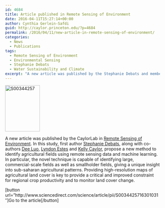 ```yaml
---
id: 4684
title: Article published in Remote Sensing of Environment
date: 2016-04-11T15:27:14+00:00
author: Cynthia Gerlein-Safdi
guid: http://caylor.princeton.edu/?p=4684
permalink: /2016/04/11/new-article-in-remote-sensing-of-environment/
categories:
  - News
  - Publications
tags:
  - Remote Sensing of Environment
  - Environmental Sensing
  - Stephanie Debats
  - Water Sustainability and Climate
excerpt: "A new article was published by the Stephanie Debats and members of the CaylorLab in Remote Sensing of Environment."
---
```

<p style="text-align: justify;">
  <a href="http://caylor.eri.ucsb.edu/wp-content/uploads/2016/04/S00344257.gif" rel="attachment wp-att-4688"><img class="size-full wp-image-4688 alignleft" src="http://caylor.eri.ucsb.edu/wp-content/uploads/2016/04/S00344257.gif" alt="S00344257" width="113" height="150" /></a>

  A new article was published by the CaylorLab in <a href="http://www.sciencedirect.com/science/journal/00344257" target="_blank">Remote Sensing of Environment</a>. <!--more-->In this study, first author <a href="http://caylor.eri.ucsb.edu/portfolio-item/stephanie-debats-phd-student/" target="_blank">Stephanie Debats</a>, along with co-authors <a href="http://caylor.eri.ucsb.edu/portfolio-item/dee-luo-pei-grand-challenges-intern-2014/" target="_blank">Dee Luo</a>, <a href="http://caylor.eri.ucsb.edu/portfolio-item/lyndon-estes/" target="_blank">Lyndon Estes</a> and <a href="http://caylor.eri.ucsb.edu/portfolio-item/kelly-caylor-associate-professor/" target="_blank">Kelly Caylor</a>, propose a new method to identify agricultural fields using remote sensing data and machine learning. In particular, the novel technique is capable of identifying large, commercial-scale fields as well as smallholder fields, giving a unique insight into sub-saharan agricultural patterns. Providing high-resolution maps of agricultural land cover is key to provide a critical and improved constraint for regional crop productivity and to monitor land cover change.
</p>

<p style="text-align: left;">
  [button url=&#8221;http://www.sciencedirect.com/science/article/pii/S0034425716301031&#8243;]Go to the article[/button]
</p>